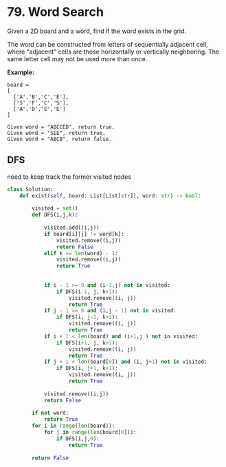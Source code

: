 # 79. Word Search

Given a 2D board and a word, find if the word exists in the grid.

The word can be constructed from letters of sequentially adjacent cell, where "adjacent" cells are those horizontally or vertically neighboring. The same letter cell may not be used more than once.

**Example:**

```
board =
[
  ['A','B','C','E'],
  ['S','F','C','S'],
  ['A','D','E','E']
]

Given word = "ABCCED", return true.
Given word = "SEE", return true.
Given word = "ABCB", return false.
```



## DFS

need to keep track the former visited nodes

```python
class Solution:
    def exist(self, board: List[List[str]], word: str) -> bool:
      
        visited = set()
        def DFS(i,j,k):
            
            visited.add((i,j))
            if board[i][j] != word[k]:
                visited.remove((i,j))
                return False
            elif k == len(word) - 1:
                visited.remove((i,j))
                return True
                
            
            if i - 1 >= 0 and (i-1,j) not in visited:
                if DFS(i-1, j, k+1):
                    visited.remove((i, j))
                    return True
            if j - 1 >= 0 and (i,j - 1) not in visited:
                if DFS(i, j-1, k+1):
                    visited.remove((i, j))
                    return True
            if i + 1 < len(board) and (i+1,j ) not in visited:
                if DFS(i+1, j, k+1):
                    visited.remove((i, j))
                    return True
            if j + 1 < len(board[0]) and (i, j+1) not in visited:
                if DFS(i, j+1, k+1):
                    visited.remove((i, j))
                    return True
           
            visited.remove((i,j))
            return False
        
        if not word:
            return True
        for i in range(len(board)):
            for j in range(len(board[0])):
                if DFS(i,j,0):
                    return True
                
        return False
```

